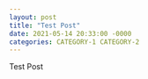 ```yaml
---
layout: post
title: "Test Post"
date: 2021-05-14 20:33:00 -0000
categories: CATEGORY-1 CATEGORY-2
---
```


Test Post
